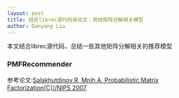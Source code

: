 ```yaml
---
layout: post
title: 结合librec源代码读论文：其他矩阵分解相关模型
author: Danyang Liu
---
```


本文结合librec源代码，总结一些其他矩阵分解相关的推荐模型


### PMFRecommender

参考论文:[Salakhutdinov R, Mnih A. Probabilistic Matrix Factorization[C]//NIPS 2007
](http://papers.nips.cc/paper/3208-probabilistic-matrix-factorization.pdf)


